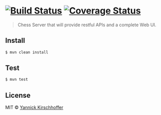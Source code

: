 #  [![Build Status][travis-image]][travis-url] [![Coverage Status](https://coveralls.io/repos/ChessCorp/chess-club/badge.svg?branch=master&service=github)](https://coveralls.io/github/ChessCorp/chess-club?branch=master)


> Chess Server that will provide restful APIs and a complete Web UI.


## Install

```sh
$ mvn clean install
```

## Test

```sh
$ mvn test
```


## License

MIT © [Yannick Kirschhoffer](http://www.alcibiade.org/)

[travis-image]: https://travis-ci.org/ChessCorp/chess-club.svg?branch=master
[travis-url]: https://travis-ci.org/ChessCorp/chess-club
